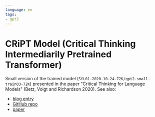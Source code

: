 ```yaml
---
language: en
tags:
- gpt2
---
```


# CRiPT Model (Critical Thinking Intermediarily Pretrained Transformer)

Small version of the trained model (`SYL01-2020-10-24-72K/gpt2-small-train03-72K`) presented in the paper "Critical Thinking for Language Models" (Betz, Voigt and Richardson 2020). See also:

 * [blog entry](https://debatelab.github.io/journal/critical-thinking-language-models.html)
 * [GitHub repo](https://github.com/debatelab/aacorpus)
 * [paper](https://arxiv.org/pdf/2009.07185) 
